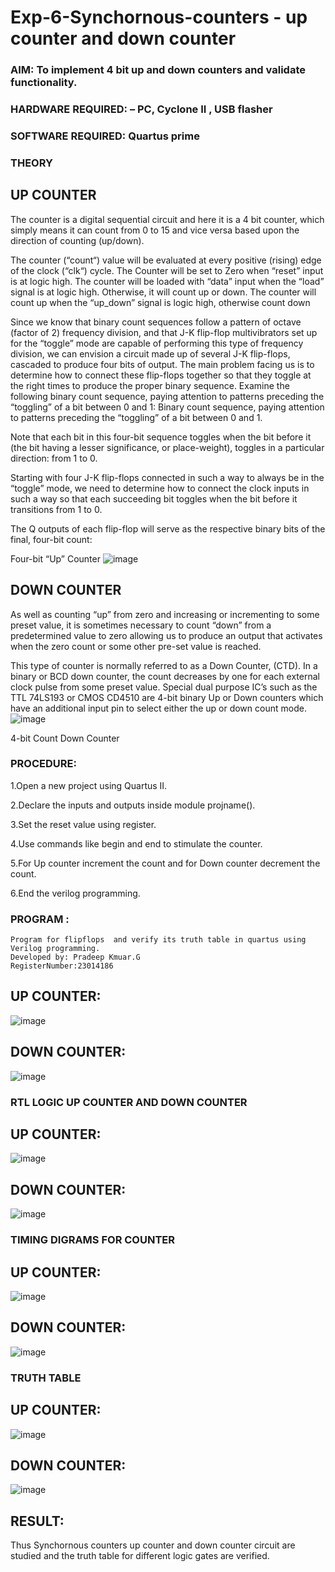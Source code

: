 # Exp-6-Synchornous-counters - up counter and down counter 
### AIM: To implement 4 bit up and down counters and validate  functionality.
### HARDWARE REQUIRED:  – PC, Cyclone II , USB flasher
### SOFTWARE REQUIRED:   Quartus prime
### THEORY 

## UP COUNTER 
The counter is a digital sequential circuit and here it is a 4 bit counter, which simply means it can count from 0 to 15 and vice versa based upon the direction of counting (up/down). 

The counter (“count“) value will be evaluated at every positive (rising) edge of the clock (“clk“) cycle.
The Counter will be set to Zero when “reset” input is at logic high.
The counter will be loaded with “data” input when the “load” signal is at logic high. Otherwise, it will count up or down.
The counter will count up when the “up_down” signal is logic high, otherwise count down

Since we know that binary count sequences follow a pattern of octave (factor of 2) frequency division, and that J-K flip-flop multivibrators set up for the “toggle” mode are capable of performing this type of frequency division, we can envision a circuit made up of several J-K flip-flops, cascaded to produce four bits of output.
The main problem facing us is to determine how to connect these flip-flops together so that they toggle at the right times to produce the proper binary sequence.
Examine the following binary count sequence, paying attention to patterns preceding the “toggling” of a bit between 0 and 1:
Binary count sequence, paying attention to patterns preceding the “toggling” of a bit between 0 and 1.

Note that each bit in this four-bit sequence toggles when the bit before it (the bit having a lesser significance, or place-weight), toggles in a particular direction: from 1 to 0.



 
 

Starting with four J-K flip-flops connected in such a way to always be in the “toggle” mode, we need to determine how to connect the clock inputs in such a way so that each succeeding bit toggles when the bit before it transitions from 1 to 0.

The Q outputs of each flip-flop will serve as the respective binary bits of the final, four-bit count:

 
 

Four-bit “Up” Counter
![image](https://user-images.githubusercontent.com/36288975/169644758-b2f4339d-9532-40c5-af40-8f4f8c942e2c.png)



## DOWN COUNTER 

As well as counting “up” from zero and increasing or incrementing to some preset value, it is sometimes necessary to count “down” from a predetermined value to zero allowing us to produce an output that activates when the zero count or some other pre-set value is reached.

This type of counter is normally referred to as a Down Counter, (CTD). In a binary or BCD down counter, the count decreases by one for each external clock pulse from some preset value. Special dual purpose IC’s such as the TTL 74LS193 or CMOS CD4510 are 4-bit binary Up or Down counters which have an additional input pin to select either the up or down count mode.
![image](https://user-images.githubusercontent.com/36288975/169644844-1a14e123-7228-4ed8-81a9-eb937dff4ac8.png)


4-bit Count Down Counter
### PROCEDURE:
1.Open a new project using Quartus II.

2.Declare the inputs and outputs inside module projname().

3.Set the reset value using register.

4.Use commands like begin and end to stimulate the counter.

5.For Up counter increment the count and for Down counter decrement the count.

6.End the verilog programming.


### PROGRAM :
```
Program for flipflops  and verify its truth table in quartus using Verilog programming.
Developed by: Pradeep Kmuar.G
RegisterNumber:23014186
```
## UP COUNTER:
![image](https://github.com/pradeep23014186/Exp-7-Synchornous-counters-/assets/152294642/3ddbade7-359d-4679-afff-931d90026b7d)
## DOWN COUNTER:
![image](https://github.com/pradeep23014186/Exp-7-Synchornous-counters-/assets/152294642/e99a1a2f-8262-4b6d-8013-50510f8907dd)


### RTL LOGIC UP COUNTER AND DOWN COUNTER  
## UP COUNTER:
![image](https://github.com/pradeep23014186/Exp-7-Synchornous-counters-/assets/152294642/f7bf07df-5220-499d-9db3-9de7dffc6280)
## DOWN COUNTER:
![image](https://github.com/pradeep23014186/Exp-7-Synchornous-counters-/assets/152294642/1cf96ad0-457e-435e-9dd0-4a853bfe6170)


### TIMING DIGRAMS FOR COUNTER  
## UP COUNTER:
![image](https://github.com/pradeep23014186/Exp-7-Synchornous-counters-/assets/152294642/d0a5a076-3dcf-4ea9-90fa-97919c1c2287)
## DOWN COUNTER:
![image](https://github.com/pradeep23014186/Exp-7-Synchornous-counters-/assets/152294642/6f8d46c2-f6f5-4ea6-b9f3-38016196daa2)


### TRUTH TABLE 
## UP COUNTER:
![image](https://github.com/pradeep23014186/Exp-7-Synchornous-counters-/assets/152294642/3d90d171-eb4e-41d8-9f13-d2d32c75aa00)
## DOWN COUNTER:
![image](https://github.com/pradeep23014186/Exp-7-Synchornous-counters-/assets/152294642/dfa58a08-2255-474b-9887-249f108f2f37)

## RESULT:
Thus Synchornous counters up counter and down counter circuit are studied and the truth table for different logic gates are verified.
